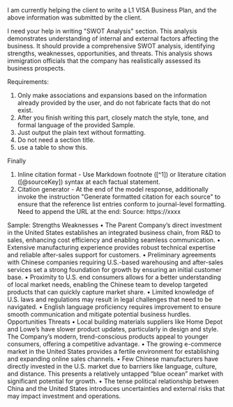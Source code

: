 I am currently helping the client to write a L1 VISA Business Plan, and the above information was submitted by the client.

I need your help in writing "SWOT Analysis" section.
This analysis demonstrates understanding of internal and external factors affecting the business. It should provide a comprehensive SWOT analysis, identifying strengths, weaknesses, opportunities, and threats. This analysis shows immigration officials that the company has realistically assessed its business prospects.

Requirements:
1. Only make associations and expansions based on the information already provided by the user, and do not fabricate facts that do not exist.
2. After you finish writing this part, closely match the style, tone, and formal language of the provided Sample.
3. Just output the plain text without formatting.
4. Do not need a section title.
5. use a table to show this.

Finally
1. Inline citation format - Use Markdown footnote ([^1]) or literature citation ([@sourceKey]) syntax at each factual statement.  
2. Citation generator - At the end of the model response, additionally invoke the instruction "Generate formatted citation for each source" to ensure that the reference list entries conform to journal-level formatting. Need to append the URL at the end: Source: https://xxxx

Sample:
Strengths        Weaknesses
•        The Parent Company’s direct investment in the United States establishes an integrated business chain, from R&D to sales, enhancing cost efficiency and enabling seamless communication.
•        Extensive manufacturing experience provides robust technical expertise and reliable after-sales support for customers.
•        Preliminary agreements with Chinese companies requiring U.S.-based warehousing and after-sales services set a strong foundation for growth by ensuring an initial customer base.
•        Proximity to U.S. end consumers allows for a better understanding of local market needs, enabling the Chinese team to develop targeted products that can quickly capture market share.        •        Limited knowledge of U.S. laws and regulations may result in legal challenges that need to be navigated.
•        English language proficiency requires improvement to ensure smooth communication and mitigate potential business hurdles.
Opportunities        Threats
•        Local building materials suppliers like Home Depot and Lowe’s have slower product updates, particularly in design and style. The Company’s modern, trend-conscious products appeal to younger consumers, offering a competitive advantage.
•        The growing e-commerce market in the United States provides a fertile environment for establishing and expanding online sales channels.
•        Few Chinese manufacturers have directly invested in the U.S. market due to barriers like language, culture, and distance. This presents a relatively untapped “blue ocean” market with significant potential for growth.        •        The tense political relationship between China and the United States introduces uncertainties and external risks that may impact investment and operations.